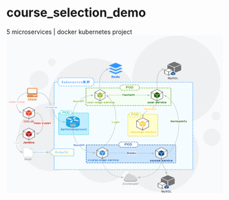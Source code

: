 # course_selection_demo
5 microservices | docker kubernetes project
![microservice](https://github.com/cca2016/course_selection_demo/blob/master/image.png)

